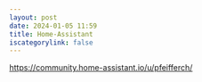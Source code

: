 ```yaml
---
layout: post
date: 2024-01-05 11:59
title: Home-Assistant
iscategorylink: false
---
```

https://community.home-assistant.io/u/pfeifferch/
